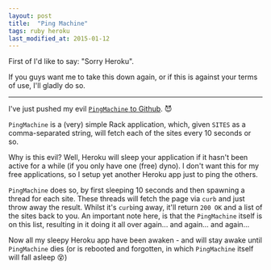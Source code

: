 ```yaml
---
layout: post
title:  "Ping Machine"
tags: ruby heroku
last_modified_at: 2015-01-12
---
```


First of I'd like to say: "Sorry Heroku".

If you guys want me to take this down again, or if this is against your terms of use, I'll gladly do so.

---

I've just pushed my evil [`PingMachine` to Github](https://github.com/omegahm/ping-machine). :smiling_imp:

`PingMachine` is a (very) simple Rack application, which, given `SITES` as a comma-separated string, will fetch each of the sites every 10 seconds or so.

Why is this evil? Well, Heroku will sleep your application if it hasn't been active for a while (if you only have one (free) dyno). I don't want this for my free applications, so I setup yet another Heroku app just to ping the others.

`PingMachine` does so, by first sleeping 10 seconds and then spawning a thread for each site. These threads will fetch the page via `curb` and just throw away the result. Whilst it's `curb`ing away, it'll return `200 OK` and a list of the sites back to you. An important note here, is that the `PingMachine` itself is on this list, resulting in it doing it all over again... and again... and again...

Now all my sleepy Heroku app have been awaken - and will stay awake until `PingMachine` dies (or is rebooted and forgotten, in which `PingMachine` itself will fall asleep :dizzy_face:)
